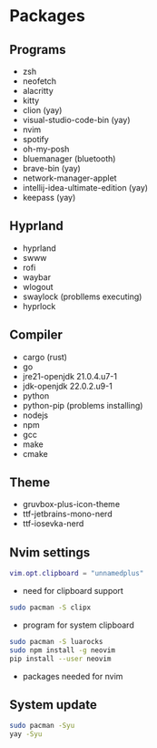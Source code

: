 # Packages

## Programs
- zsh
- neofetch
- alacritty
- kitty
- clion (yay)
- visual-studio-code-bin (yay) 
- nvim
- spotify
- oh-my-posh
- bluemanager (bluetooth)
- brave-bin (yay)
- network-manager-applet
- intellij-idea-ultimate-edition (yay)
- keepass (yay)

## Hyprland
- hyprland
- swww
- rofi
- waybar
- wlogout
- swaylock (probllems executing)
- hyprlock

## Compiler
- cargo (rust)
- go 
- jre21-openjdk 21.0.4.u7-1
- jdk-openjdk 22.0.2.u9-1
- python
- python-pip (problems installing)
- nodejs
- npm
- gcc
- make 
- cmake

## Theme
- gruvbox-plus-icon-theme
- ttf-jetbrains-mono-nerd
- ttf-iosevka-nerd

## Nvim settings
```lua
vim.opt.clipboard = "unnamedplus"
```
- need for clipboard support
```bash
sudo pacman -S clipx
```
- program for system clipboard

```bash
sudo pacman -S luarocks
sudo npm install -g neovim
pip install --user neovim
```
- packages needed for nvim

## System update
```bash
sudo pacman -Syu
yay -Syu
```
